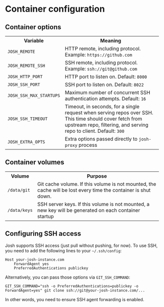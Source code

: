 # Container configuration

## Container options

<table>
    <tr>
        <th>
            Variable
        </th>
        <th>
            Meaning
        </th>
    </tr>
    <tr>
        <td>
            <code>JOSH_REMOTE</code>
        </td>
        <td>
            HTTP remote, including protocol.
            Example: <code>https://github.com</code>
        </td>
    </tr>
    <tr>
        <td>
            <code>JOSH_REMOTE_SSH</code>
        </td>
        <td>
            SSH remote, including protocol.
            Example: <code>ssh://git@github.com</code>
        </td>
    </tr>
    <tr>
        <td>
            <code>JOSH_HTTP_PORT</code>
        </td>
        <td>
            HTTP port to listen on.
            Default: <code>8000</code>
        </td>
    </tr>
    <tr>
        <td>
            <code>JOSH_SSH_PORT</code>
        </td>
        <td>
            SSH port to listen on.
            Default: <code>8022</code>
        </td>
    </tr>
    <tr>
        <td>
            <code>JOSH_SSH_MAX_STARTUPS</code>
        </td>
        <td>
            Maximum number of concurrent SSH authentication attempts. Default: <code>16</code>
        </td>
    </tr>
    <tr>
        <td>
            <code>JOSH_SSH_TIMEOUT</code>
        </td>
        <td>
            Timeout, in seconds, for a single request when serving repos over SSH.
            This time should cover fetch from upstream repo, filtering, and serving
            repo to client. Default: <code>300</code>
        </td>
    </tr>
    <tr>
        <td>
            <code>JOSH_EXTRA_OPTS</code>
        </td>
        <td>
            Extra options passed directly to
            <code>josh-proxy</code> process
        </td>
    </tr>
</table>

## Container volumes

<table>
    <tr>
        <th>
            Volume
        </th>
        <th>
            Purpose
        </th>
    </tr>
    <tr>
        <td>
            <code>/data/git</code>
        </td>
        <td>
            Git cache volume. If this volume is not
            mounted, the cache will be lost every time
            the container is shut down.
        </td>
    </tr>
    <tr>
        <td>
            <code>/data/keys</code>
        </td>
        <td>
            SSH server keys. If this volume is not
            mounted, a new key will be generated on
            each container startup
        </td>
    </tr>
</table>

## Configuring SSH access

Josh supports SSH access (just pull without pushing, for now).
To use SSH, you need to add the following lines to your `~/.ssh/config`:

```
Host your-josh-instance.com
    ForwardAgent yes
    PreferredAuthentications publickey
```

Alternatively, you can pass those options via `GIT_SSH_COMMAND`:

```
GIT_SSH_COMMAND="ssh -o PreferredAuthentications=publickey -o ForwardAgent=yes" git clone ssh://git@your-josh-instance.com/...
```

In other words, you need to ensure SSH agent forwarding is enabled.
